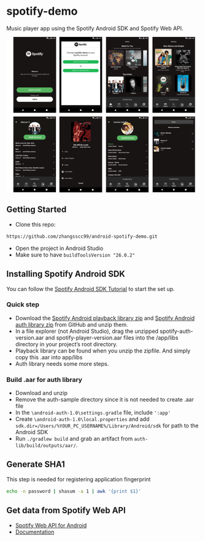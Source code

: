# spotify-demo
Music player app using the Spotify Android SDK and Spotify Web API.

[![Screenshot](screenshot/screens.png)](https://github.com/zhangsscc99/android-spotify-demo/blob/master/screenshot/screens.png)


## Getting Started
- Clone this repo:
```sh
https://github.com/zhangsscc99/android-spotify-demo.git
```
- Open the project in Android Studio
- Make sure to have `buildToolsVersion "26.0.2"`

## Installing Spotify Android SDK
You can follow the [Spotify Android SDK Tutorial](https://developer.spotify.com/technologies/spotify-android-sdk/tutorial/) to start the set up.

### Quick step
- Download the [Spotify Android playback library zip](https://github.com/spotify/android-sdk/) and [Spotify Android auth library zip](https://github.com/spotify/android-auth/) from GitHub and unzip them.
- In a file explorer (not Android Studio), drag the unzipped spotify-auth-version.aar and spotify-player-version.aar files into the /app/libs directory in your project’s root directory.
- Playback library can be found when you unzip the zipfile. And simply copy this .aar into app/libs
- Auth library needs some more steps.

### Build .aar for auth library
- Download and unzip
- Remove the auth-sample directory since it is not needed to create .aar file
- In the `\android-auth-1.0\settings.gradle` file, include `':app'`
- Create `\android-auth-1.0\local.properties` and add `sdk.dir=/Users/%YOUR_PC_USERNAME%/Library/Android/sdk` for path to the Android SDK
- Run `./gradlew build` and grab an artifact from `auth-lib/build/outputs/aar/`.

## Generate SHA1
This step is needed for registering application fingerprint
```sh
echo -n password | shasum -a 1 | awk '{print $1}'
```

## Get data from Spotify Web API
- [Spotify Web API for Android](https://github.com/kaaes/spotify-web-api-android)
- [Documentation](http://kaaes.github.io/spotify-web-api-android/)

